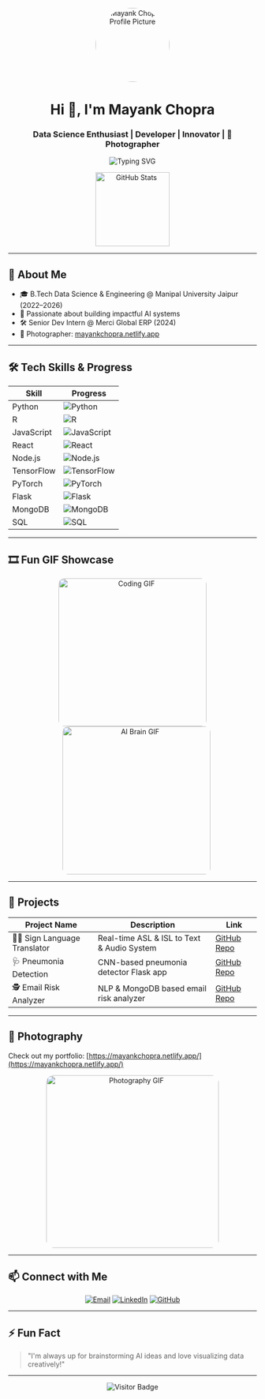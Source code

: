 <p align="center">
  <img src="https://avatars.githubusercontent.com/u/50812346?v=4" width="150" alt="Mayank Chopra Profile Picture" style="border-radius:50%" />
</p>

<h1 align="center">Hi 👋, I'm Mayank Chopra</h1>
<h3 align="center">Data Science Enthusiast | Developer | Innovator | 📸 Photographer</h3>

<p align="center">
  <img src="https://readme-typing-svg.herokuapp.com?font=Fira+Code&weight=700&size=28&pause=1000&color=0D8ABC&center=true&vCenter=true&width=600&lines=Innovative+ML+%2F+Full-stack+Projects;Passionate+about+AI%2C+Cloud+%26+Automation;Creating+impact+through+tech!" alt="Typing SVG" />
</p>

<p align="center">
  <a href="https://github.com/chopra-mayank">
    <img height="150" src="https://github-readme-stats.vercel.app/api?username=chopra-mayank&show_icons=true&theme=radical&count_private=true&hide=prs" alt="GitHub Stats" />
  </a>
</p>

---

## 🚀 About Me
- 🎓 B.Tech Data Science & Engineering @ Manipal University Jaipur (2022–2026)
- 🧪 Passionate about building impactful AI systems
- 🛠️ Senior Dev Intern @ Merci Global ERP (2024)
- 📸 Photographer: [mayankchopra.netlify.app](https://mayankchopra.netlify.app/)

---

## 🛠️ Tech Skills & Progress

| Skill           | Progress             |
|-----------------|----------------------|
| Python          | ![Python](https://progress-bar.dev/95/?title=Python&color=3776AB) |
| R               | ![R](https://progress-bar.dev/80/?title=R&color=276DC3)            |
| JavaScript      | ![JavaScript](https://progress-bar.dev/85/?title=JS&color=F7DF1E)  |
| React           | ![React](https://progress-bar.dev/75/?title=React&color=61DAFB)    |
| Node.js         | ![Node.js](https://progress-bar.dev/70/?title=Node.js&color=339933)|
| TensorFlow      | ![TensorFlow](https://progress-bar.dev/65/?title=TensorFlow&color=FF6F00) |
| PyTorch         | ![PyTorch](https://progress-bar.dev/60/?title=PyTorch&color=EE4C2C)|
| Flask           | ![Flask](https://progress-bar.dev/70/?title=Flask&color=000000)    |
| MongoDB         | ![MongoDB](https://progress-bar.dev/60/?title=MongoDB&color=47A248)|
| SQL             | ![SQL](https://progress-bar.dev/75/?title=SQL&color=003B57)        |

---

## 🎞️ Fun GIF Showcase

<p align="center">
  <img src="https://media.giphy.com/media/3o7aD2saalBwwftBIY/giphy.gif" alt="Coding GIF" width="300" style="border-radius: 12px;"/>
  <img src="https://media.giphy.com/media/l3q2K5jinAlChoCLS/giphy.gif" alt="AI Brain GIF" width="300" style="border-radius: 12px; margin-left: 15px;"/>
</p>

---

## 💼 Projects

| Project Name                 | Description                                | Link                                               |
|-----------------------------|--------------------------------------------|----------------------------------------------------|
| 🧏‍♂️ Sign Language Translator | Real-time ASL & ISL to Text & Audio System | [GitHub Repo](https://github.com/chopra-mayank/Sign-Language-Translation) |
| 🩺 Pneumonia Detection       | CNN-based pneumonia detector Flask app    | [GitHub Repo](https://github.com/chopra-mayank/Pneumonia-Detection)        |
| 🕵️ Email Risk Analyzer       | NLP & MongoDB based email risk analyzer    | [GitHub Repo](https://github.com/chopra-mayank/Email-Risk-Analysis)        |

---

## 📸 Photography

Check out my portfolio: [https://mayankchopra.netlify.app/](https://mayankchopra.netlify.app/)  
<p align="center">
  <img src="https://media.giphy.com/media/3o6gE5aYqv0Z9O5NRK/giphy.gif" alt="Photography GIF" width="350" style="border-radius: 15px;"/>
</p>

---

## 📫 Connect with Me

<p align="center">
  <a href="mailto:mayank.chopra2312@gmail.com" target="_blank"><img src="https://img.shields.io/badge/Email-D14836?style=for-the-badge&logo=gmail&logoColor=white" alt="Email" /></a>
  <a href="https://www.linkedin.com/in/mayank-chopra-/" target="_blank"><img src="https://img.shields.io/badge/LinkedIn-0A66C2?style=for-the-badge&logo=linkedin&logoColor=white" alt="LinkedIn" /></a>
  <a href="https://github.com/chopra-mayank" target="_blank"><img src="https://img.shields.io/badge/GitHub-181717?style=for-the-badge&logo=github&logoColor=white" alt="GitHub" /></a>
</p>

---

## ⚡ Fun Fact

> "I'm always up for brainstorming AI ideas and love visualizing data creatively!"

---

<p align="center">
  <img src="https://visitor-badge.glitch.me/badge?page_id=chopra-mayank.chopra-mayank" alt="Visitor Badge"/>
</p>
